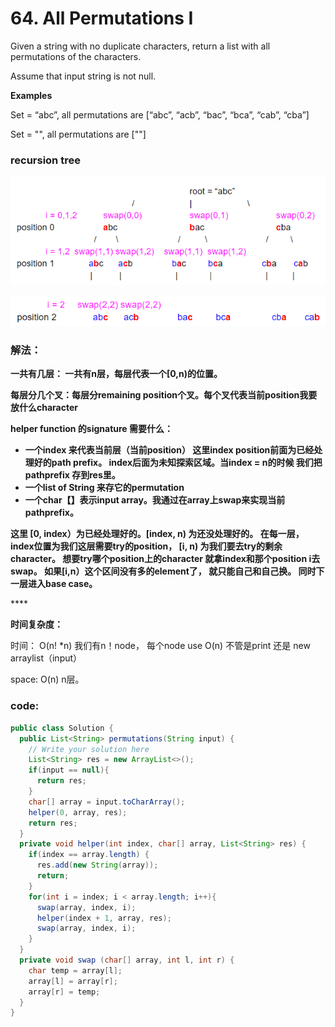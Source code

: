 # 64. All Permutations I

Given a string with no duplicate characters, return a list with all permutations of the characters.

Assume that input string is not null.

**Examples**

Set = “abc”, all permutations are \[“abc”, “acb”, “bac”, “bca”, “cab”, “cba”\]

Set = "", all permutations are \[""\]

### recursion tree

![](../../../.gitbook/assets/image%20%2814%29.png)

![](../../../.gitbook/assets/image%20%287%29.png)

### **解法：**

**一共有几层： 一共有n层，每层代表一个\[0,n\)的位置。**

**每层分几个叉：每层分remaining position个叉。每个叉代表当前position我要放什么character**

**helper function 的signature 需要什么：** 

* **一个index 来代表当前层（当前position） 这里index position前面为已经处理好的path prefix。 index后面为未知探索区域。当index = n的时候 我们把pathprefix 存到res里。**
* **一个list of String  来存它的permutation**
* **一个char【】表示input array。我通过在array上swap来实现当前pathprefix。**

**这里 \[0, index）为已经处理好的。\[index, n\) 为还没处理好的。 在每一层，index位置为我们这层需要try的position， \[i, n\) 为我们要去try的剩余character。  想要try哪个position上的character 就拿index和那个position i去swap。 如果\[i,n）这个区间没有多的element了， 就只能自己和自己换。 同时下一层进入base case。**

\*\*\*\*

**时间复杂度：**

时间： O\(n! \*n\)  我们有n！node， 每个node use O\(n\)  不管是print 还是 new arraylist（input）

space: O\(n\) n层。

### code:

```java
public class Solution {
  public List<String> permutations(String input) {
    // Write your solution here
    List<String> res = new ArrayList<>();
    if(input == null){
      return res;
    }
    char[] array = input.toCharArray();
    helper(0, array, res);
    return res;
  }
  private void helper(int index, char[] array, List<String> res) {
    if(index == array.length) {
      res.add(new String(array));
      return;
    }
    for(int i = index; i < array.length; i++){
      swap(array, index, i);
      helper(index + 1, array, res);
      swap(array, index, i);
    }
  }
  private void swap (char[] array, int l, int r) {
    char temp = array[l];
    array[l] = array[r];
    array[r] = temp;
  }
}
```

